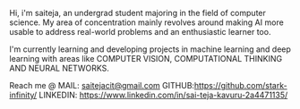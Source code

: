 Hi, i'm saiteja, an undergrad student majoring in the field of computer science. My area of concentration mainly revolves around making AI more usable to address real-world problems and an enthusiastic learner too.

I'm currently learning and developing projects in machine learning and deep learning with areas like COMPUTER VISION, COMPUTATIONAL THINKING  AND NEURAL NETWORKS.

Reach me @
MAIL: <href>saitejacit@gmail.com</href>
GITHUB:https://github.com/stark-infinity/
LINKEDIN: https://www.linkedin.com/in/sai-teja-kavuru-2a4471135/ 

